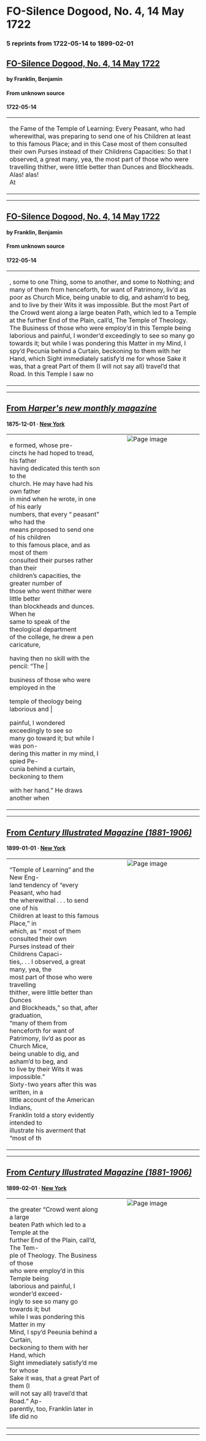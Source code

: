 
# FO-Silence Dogood, No. 4, 14 May 1722

### 5 reprints from 1722-05-14 to 1899-02-01

## [FO-Silence Dogood, No. 4, 14 May 1722](https://founders.archives.gov/documents/Franklin/01-01-02-0011)

#### by Franklin, Benjamin

#### From unknown source

#### 1722-05-14

<table style="width: 100%;"><tr><td style="width: 50%">

 the Fame of the Temple of Learning: Every Peasant, who had wherewithal, was preparing to send one of his Children at least to this famous Place; and in this Case most of them consulted their own Purses instead of their Childrens Capacities: So that I observed, a great many, yea, the most part of those who were travelling thither, were little better than Dunces and Blockheads. Alas! alas!  
At
</td></tr></table>

---

## [FO-Silence Dogood, No. 4, 14 May 1722](https://founders.archives.gov/documents/Franklin/01-01-02-0011)

#### by Franklin, Benjamin

#### From unknown source

#### 1722-05-14

<table style="width: 100%;"><tr><td style="width: 50%">

, some to one Thing, some to another, and some to Nothing; and many of them from henceforth, for want of Patrimony, liv’d as poor as Church Mice, being unable to dig, and asham’d to beg, and to live by their Wits it was impossible. But the most Part of the Crowd went along a large beaten Path, which led to a Temple at the further End of the Plain, call’d, The Temple of Theology. The Business of those who were employ’d in this Temple being laborious and painful, I wonder’d exceedingly to see so many go towards it; but while I was pondering this Matter in my Mind, I spy’d Pecunia behind a Curtain, beckoning to them with her Hand, which Sight immediately satisfy’d me for whose Sake it was, that a great Part of them (I will not say all) travel’d that Road. In this Temple I saw no
</td></tr></table>

---

## [From _Harper's new monthly magazine_](https://archive.org/details/sim_harpers-magazine_1875-12_52_307/page/n26/mode/1up?view=theater)

#### 1875-12-01 &middot; [New York](http://dbpedia.org/resource/New_York_City)

<table style="width: 100%;"><tr><td style="width: 50%">

e formed, whose pre-  
cincts he had hoped to tread, his father  
having dedicated this tenth son to the  
church. He may have had his own father  
in mind when he wrote, in one of his early  
numbers, that every “ peasant” who had the  
means proposed to send one of his children  
to this famous place, and as most of them  
consulted their purses rather than their  
children’s capacities, the greater number of  
those who went thither were little better  
than blockheads and dunces. When he  
same to speak of the theological department  
of the college, he drew a pen caricature,  
  
having then no skill with the pencil: “The |  
  
business of those who were employed in the  
  
temple of theology being laborious and |  
  
painful, I wondered exceedingly to see so  
many go toward it; but while I was pon-  
dering this matter in my mind, I spied Pe-  
cunia behind a curtain, beckoning to them  
  
with her hand.” He draws another when 
</td><td style="width: 50%; max-height: 75%; margin: auto; display: block;">
<img alt="Page image" src="https://iiif.archive.org/iiif/sim_harpers-magazine_1875-12_52_307&#0036;26/pct:15.050590,9.317661,34.274874,26.892202/,600/0/default.jpg"/>
</td>
</tr></table>

---

## [From _Century Illustrated Magazine (1881-1906)_](https://archive.org/details/sim_century-illustrated-monthly-magazine_1899-01_57_3/page/n88/mode/1up?view=theater)

#### 1899-01-01 &middot; [New York](http://dbpedia.org/resource/New_York_City)

<table style="width: 100%;"><tr><td style="width: 50%">

  
“Temple of Learning” and the New Eng-  
land tendency of “every Peasant, who had  
the wherewithal . . . to send one of his  
Children at least to this famous Place,” in  
which, as “ most of them consulted their own  
Purses instead of their Childrens Capaci-  
ties,. . . I observed, a great many, yea, the  
most part of those who were travelling  
thither, were little better than Dunces  
and Blockheads,” so that, after graduation,  
“many of them from henceforth for want of  
Patrimony, liv’d as poor as Church Mice,  
being unable to dig, and asham’d to beg, and  
to live by their Wits it was impossible.”  
Sixty-two years after this was written, in a  
little account of the American Indians,  
Franklin told a story evidently intended to  
illustrate his averment that “most of th
</td><td style="width: 50%; max-height: 75%; margin: auto; display: block;">
<img alt="Page image" src="https://iiif.archive.org/iiif/sim_century-illustrated-monthly-magazine_1899-01_57_3&#0036;88/pct:12.500000,18.160377,36.022364,22.458071/600,/0/default.jpg"/>
</td>
</tr></table>

---

## [From _Century Illustrated Magazine (1881-1906)_](https://archive.org/details/sim_century-illustrated-monthly-magazine_1899-02_57_4/page/n20/mode/1up?view=theater)

#### 1899-02-01 &middot; [New York](http://dbpedia.org/resource/New_York_City)

<table style="width: 100%;"><tr><td style="width: 50%">

  
the greater “Crowd went along a large  
beaten Path which led to a Temple at the  
further End of the Plain, call’d, The Tem-  
ple of Theology. The Business of those  
who were employ’d in this Temple being  
laborious and painful, I wonder’d exceed-  
ingly to see so many go towards it; but  
while I was pondering this Matter in my  
Mind, I spy’d Peeunia behind a Curtain,  
beckoning to them with her Hand, which  
Sight immediately satisfy’d me for whose  
Sake it was, that a great Part of them (I  
will not say all) travel’d that Road.” Ap-  
parently, too, Franklin later in life did no
</td><td style="width: 50%; max-height: 75%; margin: auto; display: block;">
<img alt="Page image" src="https://iiif.archive.org/iiif/sim_century-illustrated-monthly-magazine_1899-02_57_4&#0036;20/pct:8.346840,70.578603,35.940032,18.395197/600,/0/default.jpg"/>
</td>
</tr></table>

---

